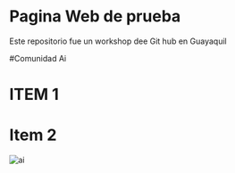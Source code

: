 # Pagina Web de prueba
Este repositorio fue un workshop dee Git hub en Guayaquil

#Comunidad
Ai
# ITEM 1
# Item 2
![ai](https://www.google.com/search?q=ai+saturdays&rlz=1C1CHBD_en-GBGB775GB775&source=lnms&tbm=isch&sa=X&ved=0ahUKEwjQscWhtvXgAhXFxlkKHZdPBMYQ_AUIDigB&biw=1366&bih=657#imgrc=ppe-1hkyzZ3N7M:)
